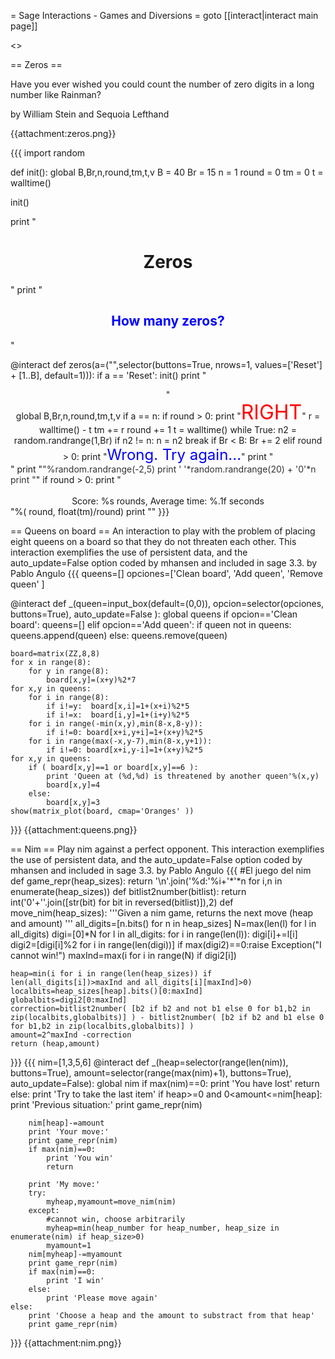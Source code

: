 = Sage Interactions - Games and Diversions =
goto [[interact|interact main page]]


<<TableOfContents>>

== Zeros ==

Have you ever wished you could count the number of zero digits in a long number like Rainman?

by William Stein and Sequoia Lefthand

{{attachment:zeros.png}}

{{{
import random

def init():
    global B,Br,n,round,tm,t,v
    B = 40
    Br = 15
    n = 1
    round = 0
    tm = 0
    t = walltime()
    
    
init()    

print "<html><h1 align=center>Zeros</h1></html>"
print "<html><h2 align=center><font color='blue'>How many zeros?</font></h2></html>"
    
@interact
def zeros(a=("",selector(buttons=True, nrows=1, values=['Reset'] + [1..B], default=1))):
    if a == 'Reset': 
        init()
    print "<html><center>"    
    global B,Br,n,round,tm,t,v
    if a == n:
        if round > 0:
           print "<font size=+3 color='red'>RIGHT</font>"
        r = walltime() - t
        tm += r
        round += 1
        t = walltime()
        while True:
           n2 = random.randrange(1,Br)
           if n2 != n:
               n = n2
               break
        if Br < B:
            Br += 2
    elif round > 0:
        print "<font size=+2 color='blue'>Wrong. Try again...</font>"
    print "</center>"
    print "<font size=+%s color='#333'>"%random.randrange(-2,5)
    print  ' '*random.randrange(20) + '0'*n
    print "</font>"
    if round > 0:
        print "<br><br><center>Score: %s rounds, Average time: %.1f seconds</center>"%(
                 round, float(tm)/round)
    print "</html>"
}}}

== Queens on board ==
An interaction to play with the problem of placing eight queens on a board so that they do not threaten each other. This interaction exemplifies the use of persistent data, and the auto_update=False option coded by mhansen and included in sage 3.3.
by Pablo Angulo
{{{
queens=[]
opciones=['Clean board', 'Add queen', 'Remove queen' ]

@interact
def _(queen=input_box(default=(0,0)), opcion=selector(opciones, buttons=True), auto_update=False ):
    global queens
    if opcion=='Clean board':
        queens=[]
    elif opcion=='Add queen':
        if queen not in queens:
            queens.append(queen)
    else:
        queens.remove(queen)
        
    board=matrix(ZZ,8,8)
    for x in range(8):
        for y in range(8):
            board[x,y]=(x+y)%2*7
    for x,y in queens:
        for i in range(8):
            if i!=y:  board[x,i]=1+(x+i)%2*5
            if i!=x:  board[i,y]=1+(i+y)%2*5
        for i in range(-min(x,y),min(8-x,8-y)):
            if i!=0: board[x+i,y+i]=1+(x+y)%2*5
        for i in range(max(-x,y-7),min(8-x,y+1)):
            if i!=0: board[x+i,y-i]=1+(x+y)%2*5
    for x,y in queens:
        if ( board[x,y]==1 or board[x,y]==6 ):
            print 'Queen at (%d,%d) is threatened by another queen'%(x,y)
            board[x,y]=4  
        else:
            board[x,y]=3
    show(matrix_plot(board, cmap='Oranges' ))
    
}}}
{{attachment:queens.png}}

== Nim ==
Play nim against a perfect opponent. This interaction exemplifies the use of persistent data, and the auto_update=False option coded by mhansen and included in sage 3.3.
by Pablo Angulo
{{{
#El juego del nim
def game_repr(heap_sizes):
    return '\n'.join('%d:'%i+'*'*n for i,n in enumerate(heap_sizes))
def bitlist2number(bitlist):
    return int('0'+''.join([str(bit) for bit in reversed(bitlist)]),2)
def move_nim(heap_sizes):
    '''Given a nim game, returns the next move (heap and amount)
    '''
    all_digits=[n.bits() for n in heap_sizes]
    N=max(len(l) for l in all_digits)
    digi=[0]*N
    for l in all_digits:
        for i in range(len(l)):
            digi[i]+=l[i]
    digi2=[digi[i]%2 for i in range(len(digi))]
    if max(digi2)==0:raise Exception("I cannot win!")
    maxInd=max(i for i in range(N) if digi2[i])
    
    heap=min(i for i in range(len(heap_sizes)) if len(all_digits[i])>maxInd and all_digits[i][maxInd]>0)
    localbits=heap_sizes[heap].bits()[0:maxInd]
    globalbits=digi2[0:maxInd]
    correction=bitlist2number( [b2 if b2 and not b1 else 0 for b1,b2 in zip(localbits,globalbits)] ) - bitlist2number( [b2 if b2 and b1 else 0 for b1,b2 in zip(localbits,globalbits)] )
    amount=2^maxInd -correction
    return (heap,amount)
}}}
{{{
nim=[1,3,5,6]
@interact
def _(heap=selector(range(len(nim)), buttons=True),
      amount=selector(range(max(nim)+1), buttons=True),
      auto_update=False):
    global nim
    if max(nim)==0:
        print 'You have lost'
        return
    else:
        print 'Try to take the last item'
    if heap>=0 and 0<amount<=nim[heap]:
        print 'Previous situation:'
        print game_repr(nim)
        
        nim[heap]-=amount
        print 'Your move:'
        print game_repr(nim)
        if max(nim)==0:
            print 'You win'
            return
        
        print 'My move:'
        try:
            myheap,myamount=move_nim(nim)
        except:
            #cannot win, choose arbitrarily
            myheap=min(heap_number for heap_number, heap_size in enumerate(nim) if heap_size>0)
            myamount=1
        nim[myheap]-=myamount
        print game_repr(nim)
        if max(nim)==0:
            print 'I win'
        else:
            print 'Please move again'
    else:
        print 'Choose a heap and the amount to substract from that heap'
        print game_repr(nim)
}}}
{{attachment:nim.png}}
